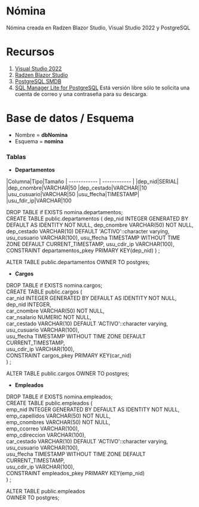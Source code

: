 # Nómina
Nómina creada en Radzen Blazor Studio, Visual Studio 2022 y PostgreSQL


# Recursos

1. [Visual Studio 2022](https://visualstudio.microsoft.com/es/vs/community/#:~:text=Visual%20Studio%20Community%20Un%20completo%20IDE%20extensible%20y,de%20aplicaciones%20web%20y%20servicios%20en%20la%20nube.)
2. [Radzen Blazor Studio](https://www.radzen.com/blazor-studio/download/#windows) 
3. [PostgreSQL SMDB](https://www.enterprisedb.com/downloads/postgres-postgresql-downloads)
4. [SQL Manager Lite for PostgreSQL](https://www.sqlmanager.net/products/postgresql/manager/download)
 Está versión libre sólo te solicita una cuenta de correo y una contraseña para su descarga. 


# Base de datos / Esquema

* Nombre = **dbNomina**
* Esquema = **nomina**

### Tablas

* **Departamentos**

|Columna|Tipo|Tamaño
| ------------ | ------------ |
|dep_nid|SERIAL|
|dep_cnombre|VARCHAR|50
|dep_cestado|VARCHAR||10
|usu_cusuario|VARCHAR|50
|usu_ffecha|TIMESTAMP|
|usu_fdir_ip|VARCHAR|100

DROP TABLE if EXISTS nomina.departamentos;  
CREATE TABLE public.departamentos (
  dep_nid INTEGER GENERATED BY DEFAULT AS IDENTITY NOT NULL,
  dep_cnombre VARCHAR(50) NOT NULL,
  dep_cestado VARCHAR(10) DEFAULT 'ACTIVO'::character varying,
  usu_cusuario VARCHAR(100),
  usu_ffecha TIMESTAMP WITHOUT TIME ZONE DEFAULT CURRENT_TIMESTAMP,
  usu_cdir_ip VARCHAR(100),
  CONSTRAINT departamentos_pkey PRIMARY KEY(dep_nid)
) ;

ALTER TABLE public.departamentos
  OWNER TO postgres;

* **Cargos** 

DROP TABLE if EXISTS nomina.cargos;    
CREATE TABLE public.cargos (  
  car_nid INTEGER GENERATED BY DEFAULT AS IDENTITY NOT NULL,  
  dep_nid INTEGER,  
  car_cnombre VARCHAR(50) NOT NULL,  
  car_nsalario NUMERIC NOT NULL,  
  car_cestado VARCHAR(10) DEFAULT 'ACTIVO'::character varying,  
  usu_cusuario VARCHAR(100),  
  usu_ffecha TIMESTAMP WITHOUT TIME ZONE DEFAULT CURRENT_TIMESTAMP,  
  usu_cdir_ip VARCHAR(100),  
  CONSTRAINT cargos_pkey PRIMARY KEY(car_nid)  
) ;

ALTER TABLE public.cargos
  OWNER TO postgres;

* **Empleados**

DROP TABLE if EXISTS nomina.empleados;  
CREATE TABLE public.empleados (  
  emp_nid INTEGER GENERATED BY DEFAULT AS IDENTITY NOT NULL,  
  emp_capellidos VARCHAR(50) NOT NULL,  
  emp_cnombres VARCHAR(50) NOT NULL,  
  emp_ccorreo VARCHAR(100),  
  emp_cdireccion VARCHAR(100),  
  car_cestado VARCHAR(10) DEFAULT 'ACTIVO'::character varying,  
  usu_cusuario VARCHAR(100),  
  usu_ffecha TIMESTAMP WITHOUT TIME ZONE DEFAULT CURRENT_TIMESTAMP,  
  usu_cdir_ip VARCHAR(100),   
  CONSTRAINT empleados_pkey PRIMARY KEY(emp_nid)  
) ;  

ALTER TABLE public.empleados  
  OWNER TO postgres;  
